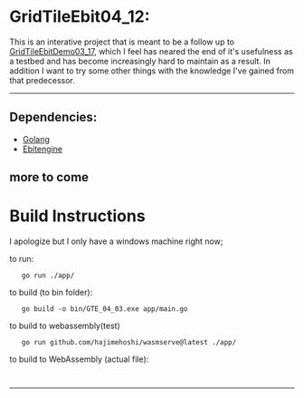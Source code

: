 # GridTileEbit04_12:

 This is an interative project that is meant to be a follow up to  [GridTileEbitDemo03_17], 
 which I feel has neared the end of it's usefulness as a testbed and has become increasingly hard to maintain as a result. 
 In addition I want to try some other things with the knowledge I've gained from that predecessor.
 

 ---

 ## Dependencies:
  
 - [Golang]
 - [Ebitengine]

 more to come 
 ---

 # Build Instructions
 
 I apologize but I only have a windows machine right now;

 to run: 

 ```
    go run ./app/
 ```

 to build (to bin folder):

 ```
    go build -o bin/GTE_04_03.exe app/main.go
 ```
 to build to webassembly(test)
 ```
    go run github.com/hajimehoshi/wasmserve@latest ./app/

 ```
 to build to WebAssembly (actual file):
 ```
    
 ```
 ---
 [//]: #
 [Golang]: <https://go.dev/>
 [GridTileEbitDemo03_17]: <https://github.com/KelleyTyler/GridTileEbitenDemo03_17.git>
 [Ebitengine]: <https://ebitengine.org/>